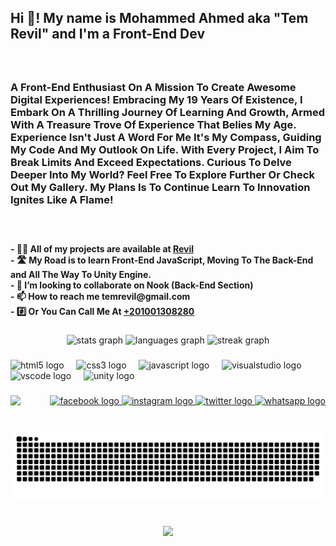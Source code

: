 <h2 align="left">Hi 👋! My name is Mohammed Ahmed aka "Tem Revil" and I'm a Front-End Dev</h2>

###

<br clear="both">

<h3 align="left">A Front-End Enthusiast On A Mission To Create Awesome Digital Experiences! Embracing My 19 Years Of Existence, I Embark On A Thrilling Journey Of Learning And Growth, Armed With A Treasure Trove Of Experience That Belies My Age. Experience Isn't Just A Word For Me It's My Compass, Guiding My Code And My Outlook On Life. With Every Project, I Aim To Break Limits And Exceed Expectations. Curious To Delve Deeper Into My World? Feel Free To Explore Further Or Check Out My Gallery. My Plans Is To Continue Learn To Innovation Ignites Like A Flame!</h3>

###

<br clear="both">

<h4 align="left">
    - 👨‍💻 All of my projects are available at <a href="https://temrevil.github.io/revil/Index.html">Revil</a>
    <br>
    - 🛣️ My Road is to learn Front-End JavaScript, Moving To The Back-End and All The Way To Unity Engine.
    <br>
    - 👯 I’m looking to collaborate on Nook (Back-End Section)
    <br>
    - 📫 How to reach me temrevil@gmail.com
    <br>
    - #️⃣ Or You Can Call Me At <a href="https://wa.me/+201001308280">+201001308280</a>
</h4>

###

<div align="center">
  <img src="https://github-readme-stats.vercel.app/api?username=temrevil&hide_title=false&hide_rank=false&show_icons=true&include_all_commits=true&count_private=true&disable_animations=false&theme=react&locale=en&hide_border=true&custom_title=Revil's%20Stats" height="150" alt="stats graph"  />
  <img src="https://github-readme-stats.vercel.app/api/top-langs?username=temrevil&locale=en&hide_title=false&layout=compact&card_width=320&langs_count=10&theme=react&hide_border=true&custom_title=Most%20Used%20Langs" height="150" alt="languages graph"  />
  <img src="https://streak-stats.demolab.com?user=temrevil&locale=en&mode=daily&theme=react&hide_border=true&border_radius=15" height="150" alt="streak graph"  />
</div>

###

<div align="left">
  <img src="https://cdn.simpleicons.org/html5/E34F26" height="40" alt="html5 logo"  />
  <img width="12" />
  <img src="https://cdn.simpleicons.org/css3/1572B6" height="40" alt="css3 logo"  />
  <img width="12" />
  <img src="https://cdn.jsdelivr.net/gh/devicons/devicon/icons/javascript/javascript-original.svg" height="40" alt="javascript logo"  />
  <img width="12" />
  <img src="https://cdn.jsdelivr.net/gh/devicons/devicon/icons/visualstudio/visualstudio-plain.svg" height="40" alt="visualstudio logo"  />
  <img width="12" />
  <img src="https://cdn.jsdelivr.net/gh/devicons/devicon/icons/vscode/vscode-original.svg" height="40" alt="vscode logo"  />
  <img width="12" />
  <img src="https://cdn.jsdelivr.net/gh/devicons/devicon/icons/unity/unity-original.svg" height="40" alt="unity logo"  />
</div>

###

<img align="left" height="" src="https://media.giphy.com/media/FjBnClwCFoity/giphy.gif?cid=790b76119wl34hifhcl3rfu8pq7af9pkk3v25r0nyltq77qt&ep=v1_gifs_search&rid=giphy.gif&ct=g"  />

###

<div align="right">
  <a href="https://www.facebook.com/temrevil">
    <img src="https://raw.githubusercontent.com/maurodesouza/profile-readme-generator/master/src/assets/icons/social/facebook/default.svg" width="52" height="40" alt="facebook logo"  />
  </a>
  <a href="https://www.instagram.com/temrevil">
    <img src="https://raw.githubusercontent.com/maurodesouza/profile-readme-generator/master/src/assets/icons/social/instagram/default.svg" width="52" height="40" alt="instagram logo"  />
  </a>
  <a href="https://www.twitter.com/temrevll">
    <img src="https://raw.githubusercontent.com/maurodesouza/profile-readme-generator/master/src/assets/icons/social/twitter/default.svg" width="52" height="40" alt="twitter logo"  />
  </a>
  <a href="https://wa.me/+201001308280">
    <img src="https://raw.githubusercontent.com/maurodesouza/profile-readme-generator/master/src/assets/icons/social/whatsapp/default.svg" width="52" height="40" alt="whatsapp logo"  />
  </a>
</div>

###

<br clear="both">

<img src="https://raw.githubusercontent.com/temrevil/temrevil/output/snake.svg" alt="Snake animation" />

###

<br clear="both">

<div align="center">
  <img src="https://profile-counter.glitch.me/temrevil/count.svg?"  />
</div>

###
